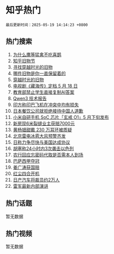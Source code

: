 # 知乎热门

`最后更新时间：2025-05-19 14:14:23 +0800`

## 热门搜索

1. [为什么鹰等猛禽不吃喜鹊](https://www.zhihu.com/search?q=%E4%B8%BA%E4%BB%80%E4%B9%88%E9%B9%B0%E7%AD%89%E7%8C%9B%E7%A6%BD%E4%B8%8D%E5%90%83%E5%96%9C%E9%B9%8A)
1. [知乎旧物节](https://www.zhihu.com/search?q=%E7%9F%A5%E4%B9%8E%E6%97%A7%E7%89%A9%E8%8A%82)
1. [寻找穿越时光的旧物](https://www.zhihu.com/search?q=%E5%AF%BB%E6%89%BE%E7%A9%BF%E8%B6%8A%E6%97%B6%E5%85%89%E7%9A%84%E6%97%A7%E7%89%A9)
1. [哪件旧物是你一直保留着的](https://www.zhihu.com/search?q=%E5%93%AA%E4%BB%B6%E6%97%A7%E7%89%A9%E6%98%AF%E4%BD%A0%E4%B8%80%E7%9B%B4%E4%BF%9D%E7%95%99%E7%9D%80%E7%9A%84)
1. [穿越时光的旧物](https://www.zhihu.com/search?q=%E7%A9%BF%E8%B6%8A%E6%97%B6%E5%85%89%E7%9A%84%E6%97%A7%E7%89%A9)
1. [电视剧《藏海传》定档 5 月 18 日](https://www.zhihu.com/search?q=%E7%94%B5%E8%A7%86%E5%89%A7%E3%80%8A%E8%97%8F%E6%B5%B7%E4%BC%A0%E3%80%8B%E5%AE%9A%E6%A1%A3%205%20%E6%9C%88%2018%20%E6%97%A5)
1. [教育部禁止学生直接复制AI答案](https://www.zhihu.com/search?q=%E6%95%99%E8%82%B2%E9%83%A8%E7%A6%81%E6%AD%A2%E5%AD%A6%E7%94%9F%E7%9B%B4%E6%8E%A5%E5%A4%8D%E5%88%B6AI%E7%AD%94%E6%A1%88)
1. [Qwen3 技术报告](https://www.zhihu.com/search?q=Qwen3%20%E6%8A%80%E6%9C%AF%E6%8A%A5%E5%91%8A)
1. [印方称印巴飞机在冲突中均有损失](https://www.zhihu.com/search?q=%E5%8D%B0%E6%96%B9%E7%A7%B0%E5%8D%B0%E5%B7%B4%E9%A3%9E%E6%9C%BA%E5%9C%A8%E5%86%B2%E7%AA%81%E4%B8%AD%E5%9D%87%E6%9C%89%E6%8D%9F%E5%A4%B1)
1. [日本餐饮公司就拒绝接待中国人道歉](https://www.zhihu.com/search?q=%E6%97%A5%E6%9C%AC%E9%A4%90%E9%A5%AE%E5%85%AC%E5%8F%B8%E5%B0%B1%E6%8B%92%E7%BB%9D%E6%8E%A5%E5%BE%85%E4%B8%AD%E5%9B%BD%E4%BA%BA%E9%81%93%E6%AD%89)
1. [小米自研手机 SoC 芯片「玄戒 O1」5 月下旬发布](https://www.zhihu.com/search?q=%E5%B0%8F%E7%B1%B3%E8%87%AA%E7%A0%94%E6%89%8B%E6%9C%BA%20SoC%20%E8%8A%AF%E7%89%87%E3%80%8C%E7%8E%84%E6%88%92%20O1%E3%80%8D5%20%E6%9C%88%E4%B8%8B%E6%97%AC%E5%8F%91%E5%B8%83)
1. [新房现6米裂缝业主获赔7000元](https://www.zhihu.com/search?q=%E6%96%B0%E6%88%BF%E7%8E%B06%E7%B1%B3%E8%A3%82%E7%BC%9D%E4%B8%9A%E4%B8%BB%E8%8E%B7%E8%B5%947000%E5%85%83)
1. [黄杨钿甜戴 230 万耳环被质疑](https://www.zhihu.com/search?q=%E9%BB%84%E6%9D%A8%E9%92%BF%E7%94%9C%E6%88%B4%20230%20%E4%B8%87%E8%80%B3%E7%8E%AF%E8%A2%AB%E8%B4%A8%E7%96%91)
1. [北京雷电冰雹大风预警齐发](https://www.zhihu.com/search?q=%E5%8C%97%E4%BA%AC%E9%9B%B7%E7%94%B5%E5%86%B0%E9%9B%B9%E5%A4%A7%E9%A3%8E%E9%A2%84%E8%AD%A6%E9%BD%90%E5%8F%91)
1. [日称力争尽快与美国达成协议](https://www.zhihu.com/search?q=%E6%97%A5%E7%A7%B0%E5%8A%9B%E4%BA%89%E5%B0%BD%E5%BF%AB%E4%B8%8E%E7%BE%8E%E5%9B%BD%E8%BE%BE%E6%88%90%E5%8D%8F%E8%AE%AE)
1. [胡塞称24小时内3次袭击以色列](https://www.zhihu.com/search?q=%E8%83%A1%E5%A1%9E%E7%A7%B024%E5%B0%8F%E6%97%B6%E5%86%853%E6%AC%A1%E8%A2%AD%E5%87%BB%E4%BB%A5%E8%89%B2%E5%88%97)
1. [农行回应忘密码代取是否需本人到场](https://www.zhihu.com/search?q=%E5%86%9C%E8%A1%8C%E5%9B%9E%E5%BA%94%E5%BF%98%E5%AF%86%E7%A0%81%E4%BB%A3%E5%8F%96%E6%98%AF%E5%90%A6%E9%9C%80%E6%9C%AC%E4%BA%BA%E5%88%B0%E5%9C%BA)
1. [巴萨西甲夺冠](https://www.zhihu.com/search?q=%E5%B7%B4%E8%90%A8%E8%A5%BF%E7%94%B2%E5%A4%BA%E5%86%A0)
1. [姜广涛获国赔](https://www.zhihu.com/search?q=%E5%A7%9C%E5%B9%BF%E6%B6%9B%E8%8E%B7%E5%9B%BD%E8%B5%94)
1. [红尘四合开机](https://www.zhihu.com/search?q=%E7%BA%A2%E5%B0%98%E5%9B%9B%E5%90%88%E5%BC%80%E6%9C%BA)
1. [日产汽车将裁员约2万人](https://www.zhihu.com/search?q=%E6%97%A5%E4%BA%A7%E6%B1%BD%E8%BD%A6%E5%B0%86%E8%A3%81%E5%91%98%E7%BA%A62%E4%B8%87%E4%BA%BA)
1. [雷军最新内部演讲](https://www.zhihu.com/search?q=%E9%9B%B7%E5%86%9B%E6%9C%80%E6%96%B0%E5%86%85%E9%83%A8%E6%BC%94%E8%AE%B2)

## 热门话题

暂无数据

## 热门视频

暂无数据